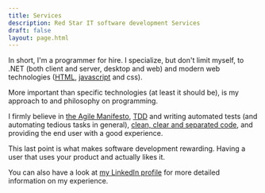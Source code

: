 ```yaml
---
title: Services
description: Red Star IT software development Services
draft: false
layout: page.html
---
```


In short, I'm a programmer for hire. I specialize, but don't limit myself, to .NET
(both client and server, desktop and web) and modern web technologies ([HTML](http://www.petermorlion.com/tag/html/),
[javascript](http://www.petermorlion.com/tag/javascript/) and css).

More important than specific technologies (at least it should be), is my approach to
and philosophy on programming.

I firmly believe in [the Agile Manifesto](http://www.agilemanifesto.org/), [TDD](http://www.petermorlion.com/when_do_you_write_your_tests_/) and writing automated
tests (and automating tedious tasks in general), [clean, clear and separated code](http://www.petermorlion.com/an_overview_of_things_i_find_important/),
and providing the end user with a good experience.

This last point is what makes software development rewarding. Having a user that uses
your product and actually likes it.

You can also have a look at [my LinkedIn profile](https://be.linkedin.com/in/petermorlion)
 for more detailed information on my experience.
